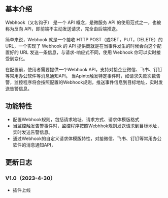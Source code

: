 ## 基本介绍
Webhook（又名钩子） 是一个 API 概念，是微服务 API 的使用范式之一，也被称为反向 API，即前端不主动发送请求，完全由后端推送。

简单来说，Webhook 就是一个接收 HTTP POST（或GET，PUT，DELETE）的URL，一个实现了 Webhook 的 API 提供商就是在当事件发生的时候会向这个配置好的 URL 发送一条信息，与请求-响应式不同，使用 Webhook 你可以实时接受到变化。

在配置前，使用者需要提供一个Webhook API，支持对接企业微信、飞书、钉钉等常用办公软件等消息通知API。
当Apinto触发特定事件时，如请求失败次数告警，监控程序将会按照配置的Webhook规则，推送事件信息到目标地址，实时发送告警信息。
## 功能特性
- 配置Webhook规则，包括请求地址、请求方式、请求体模版格式
- 当监控触发告警事件时，监控程序按照Webhhok规则发送请求到目标地址，实时发送告警信息。
- 通过Webhook的自定义请求体模版特性，对接微信、飞书、钉钉等常用办公软件的消息通知API，
## 更新日志
### V1.0（2023-4-30）
- 插件上线
